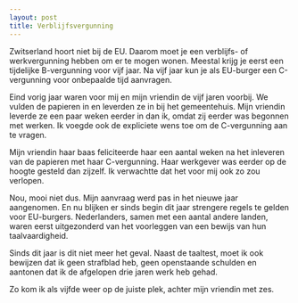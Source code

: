 ```yaml
---
layout: post
title: Verblijfsvergunning
---
```


Zwitserland hoort niet bij de EU. Daarom moet je een verblijfs- of werkvergunning hebben om er te mogen wonen. Meestal krijg je eerst een tijdelijke B-vergunning voor vijf jaar. Na vijf jaar kun je als EU-burger een C-vergunning voor onbepaalde tijd aanvragen.

Eind vorig jaar waren voor mij en mijn vriendin de vijf jaren voorbij. We vulden de papieren in en leverden ze in bij het gemeentehuis. Mijn vriendin leverde ze een paar weken eerder in dan ik, omdat zij eerder was begonnen met werken. Ik voegde ook de expliciete wens toe om de C-vergunning aan te vragen.

Mijn vriendin haar baas feliciteerde haar een aantal weken na het inleveren van de papieren met haar C-vergunning. Haar werkgever was eerder op de hoogte gesteld dan zijzelf. Ik verwachtte dat het voor mij ook zo zou verlopen.

Nou, mooi niet dus. Mijn aanvraag werd pas in het nieuwe jaar aangenomen. En nu blijken er sinds begin dit jaar strengere regels te gelden voor EU-burgers. Nederlanders, samen met een aantal andere landen, waren eerst uitgezonderd van het voorleggen van een bewijs van hun taalvaardigheid.

Sinds dit jaar is dit niet meer het geval. Naast de taaltest, moet ik ook bewijzen dat ik geen strafblad heb, geen openstaande schulden en aantonen dat ik de afgelopen drie jaren werk heb gehad.

Zo kom ik als vijfde weer op de juiste plek, achter mijn vriendin met zes.
